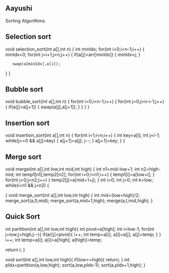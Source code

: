 ## Aayushi
Sorting Algorithms.

## Selection sort

void selection_sort(int a[],int n)
{
   int minIdx;
   for(int i=0;i<n-1;i++)
   {
	minIdx=0;
	for(int j=i+1;j<n;j++)
	{
	   if(a[j]<arr[minIdx])
	   {
		minIdx=j;
	   }
	   
	   swap(a[minIdx],a[i]);
   }
}

## Bubble sort

void bubble_sort(int a[],int n)
{
   for(int i=0;i<n-1;i++)
   {
	for(int j=0;j<n-i-1;j++)
	{
	   if(a[j]>a[j+1])
	   {
	      swap(a[j],a[j+1]);
	   }
	}
    }
}

## Insertion sort

void insertion_sort(int a[],int n)
{
   for(int i=1;i<n;i++)
   {
	int key=a[i];
	int j=i-1;
	while(j>=0 && a[j]>key)
	{
	   a[j+1]=a[j];
	   j--;
	}
	a[j+1]=key;
   }
}

## Merge sort

void merge(int a[],int low,int mid,int high)
{
  int n1=mid-low+1;
  int n2=high-mid;
  int temp1[n1],temp2[n2];
  for(int i=0;i<n1;i++)
  {
     temp1[i]=a[low+i];
  }
  for(int j=0;j<n2;j++)
  {
     temp2[j]=a[mid+1+j];
  }
  int i=0;
  int j=0;
  int k=low;
  while(i<n1 && j<n2)
  {
    

}
void merge_sort(int a[],int low,int high)
{
   int mid=(low+high)/2;
   merge_sort(a,0,mid);
   merge_sort(a,mid+1,high);
   merge(a,l,mid,high);
}

## Quick Sort

int partition(int a[],int low,int high){
int pivot=a[high];
int i=low-1;
for(int j=low;j<high;j--){
  if(ar[j]<pivot){
    i++;
    int temp=a[i];
    a[i]=a[j];
    a[j]=temp;
  }
}
i++;
int temp=a[i];
a[i]=a[high];
a[high]=temp;

return i;
}

void sort(int a[],int low,int high){
if(low>=high){
return;
}
int pIdx=partition(a,low,high);
sort(a,low,pIdx-1);
sort(a,pIdx+1,high);
}
